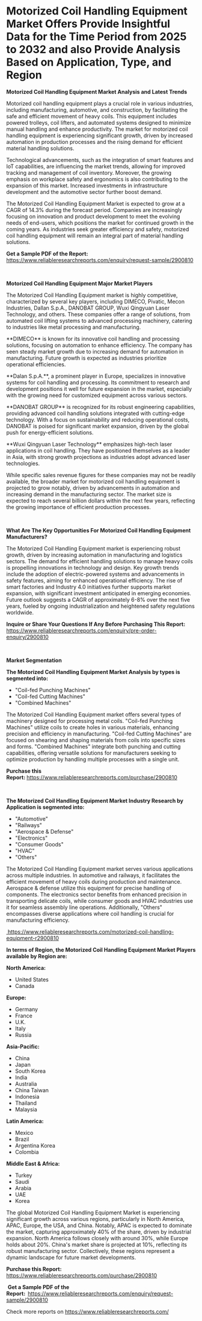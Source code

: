 <p><h1>Motorized Coil Handling Equipment Market Offers Provide Insightful Data for the Time Period from 2025 to 2032 and also Provide Analysis Based on Application, Type, and Region</h1></p><p><strong>Motorized Coil Handling Equipment Market Analysis and Latest Trends</strong></p>
<p><p>Motorized coil handling equipment plays a crucial role in various industries, including manufacturing, automotive, and construction, by facilitating the safe and efficient movement of heavy coils. This equipment includes powered trolleys, coil lifters, and automated systems designed to minimize manual handling and enhance productivity. The market for motorized coil handling equipment is experiencing significant growth, driven by increased automation in production processes and the rising demand for efficient material handling solutions.</p><p>Technological advancements, such as the integration of smart features and IoT capabilities, are influencing the market trends, allowing for improved tracking and management of coil inventory. Moreover, the growing emphasis on workplace safety and ergonomics is also contributing to the expansion of this market. Increased investments in infrastructure development and the automotive sector further boost demand.</p><p>The Motorized Coil Handling Equipment Market is expected to grow at a CAGR of 14.3% during the forecast period. Companies are increasingly focusing on innovation and product development to meet the evolving needs of end-users, which positions the market for continued growth in the coming years. As industries seek greater efficiency and safety, motorized coil handling equipment will remain an integral part of material handling solutions.</p></p>
<p><strong>Get a Sample PDF of the Report:&nbsp;</strong> <a href="https://www.reliableresearchreports.com/enquiry/request-sample/2900810?utm_campaign=2233&utm_medium=2&utm_source=Github&utm_content=ia&utm_term=16032025&utm_id=motorized-coil-handling-equipment">https://www.reliableresearchreports.com/enquiry/request-sample/2900810</a></p>
<p>&nbsp;</p>
<p><strong>Motorized Coil Handling Equipment Major Market Players</strong></p>
<p><p>The Motorized Coil Handling Equipment market is highly competitive, characterized by several key players, including DIMECO, Pivatic, Mecon Industries, Dallan S.p.A., DANOBAT GROUP, Wuxi Qingyuan Laser Technology, and others. These companies offer a range of solutions, from automated coil lifting systems to advanced processing machinery, catering to industries like metal processing and manufacturing.</p><p>**DIMECO** is known for its innovative coil handling and processing solutions, focusing on automation to enhance efficiency. The company has seen steady market growth due to increasing demand for automation in manufacturing. Future growth is expected as industries prioritize operational efficiencies.</p><p>**Dalan S.p.A.**, a prominent player in Europe, specializes in innovative systems for coil handling and processing. Its commitment to research and development positions it well for future expansion in the market, especially with the growing need for customized equipment across various sectors.</p><p>**DANOBAT GROUP** is recognized for its robust engineering capabilities, providing advanced coil handling solutions integrated with cutting-edge technology. With a focus on sustainability and reducing operational costs, DANOBAT is poised for significant market expansion, driven by the global push for energy-efficient solutions.</p><p>**Wuxi Qingyuan Laser Technology** emphasizes high-tech laser applications in coil handling. They have positioned themselves as a leader in Asia, with strong growth projections as industries adopt advanced laser technologies.</p><p>While specific sales revenue figures for these companies may not be readily available, the broader market for motorized coil handling equipment is projected to grow notably, driven by advancements in automation and increasing demand in the manufacturing sector. The market size is expected to reach several billion dollars within the next few years, reflecting the growing importance of efficient production processes.</p></p>
<p>&nbsp;</p>
<p><strong>What Are The Key Opportunities For Motorized Coil Handling Equipment Manufacturers?</strong></p>
<p><p>The Motorized Coil Handling Equipment market is experiencing robust growth, driven by increasing automation in manufacturing and logistics sectors. The demand for efficient handling solutions to manage heavy coils is propelling innovations in technology and design. Key growth trends include the adoption of electric-powered systems and advancements in safety features, aiming for enhanced operational efficiency. The rise of smart factories and Industry 4.0 initiatives further supports market expansion, with significant investment anticipated in emerging economies. Future outlook suggests a CAGR of approximately 6-8% over the next five years, fueled by ongoing industrialization and heightened safety regulations worldwide.</p></p>
<p><strong>Inquire or Share Your Questions If Any Before Purchasing This Report:</strong> <a href="https://www.reliableresearchreports.com/enquiry/pre-order-enquiry/2900810?utm_campaign=2233&utm_medium=2&utm_source=Github&utm_content=ia&utm_term=16032025&utm_id=motorized-coil-handling-equipment">https://www.reliableresearchreports.com/enquiry/pre-order-enquiry/2900810</a></p>
<p>&nbsp;</p>
<p><strong>Market Segmentation</strong></p>
<p><strong>The Motorized Coil Handling Equipment Market Analysis by types is segmented into:</strong></p>
<p><ul><li>"Coil-fed Punching Machines"</li><li>"Coil-fed Cutting Machines"</li><li>"Combined Machines"</li></ul></p>
<p><p>The Motorized Coil Handling Equipment market offers several types of machinery designed for processing metal coils. "Coil-fed Punching Machines" utilize coils to create holes in various materials, enhancing precision and efficiency in manufacturing. "Coil-fed Cutting Machines" are focused on shearing and shaping materials from coils into specific sizes and forms. "Combined Machines" integrate both punching and cutting capabilities, offering versatile solutions for manufacturers seeking to optimize production by handling multiple processes with a single unit.</p></p>
<p><strong>Purchase this Report:&nbsp;</strong><a href="https://www.reliableresearchreports.com/purchase/2900810?utm_campaign=2233&utm_medium=2&utm_source=Github&utm_content=ia&utm_term=16032025&utm_id=motorized-coil-handling-equipment">https://www.reliableresearchreports.com/purchase/2900810</a></p>
<p>&nbsp;</p>
<p><strong>The Motorized Coil Handling Equipment Market Industry Research by Application is segmented into:</strong></p>
<p><ul><li>"Automotive"</li><li>"Railways"</li><li>"Aerospace & Defense"</li><li>"Electronics"</li><li>"Consumer Goods"</li><li>"HVAC"</li><li>"Others"</li></ul></p>
<p><p>The Motorized Coil Handling Equipment market serves various applications across multiple industries. In automotive and railways, it facilitates the efficient movement of heavy coils during production and maintenance. Aerospace & defense utilize this equipment for precise handling of components. The electronics sector benefits from enhanced precision in transporting delicate coils, while consumer goods and HVAC industries use it for seamless assembly line operations. Additionally, "Others" encompasses diverse applications where coil handling is crucial for manufacturing efficiency.</p></p>
<p><a href="https://www.reliableresearchreports.com/motorized-coil-handling-equipment-r2900810?utm_campaign=2233&utm_medium=2&utm_source=Github&utm_content=ia&utm_term=16032025&utm_id=motorized-coil-handling-equipment">&nbsp;https://www.reliableresearchreports.com/motorized-coil-handling-equipment-r2900810</a></p>
<p><strong>In terms of Region, the Motorized Coil Handling Equipment Market Players available by Region are:</strong></p>
<p>
    <p> <strong> North America: </strong>
        <ul>
            <li>United States</li>
            <li>Canada</li>
        </ul>
        </p> 
    <p> <strong> Europe: </strong>
        <ul>
            <li>Germany</li>
            <li>France</li>
            <li>U.K.</li>
            <li>Italy</li>
            <li>Russia</li>
        </ul>
        </p> 
    <p> <strong> Asia-Pacific: </strong>
        <ul>
            <li>China</li>
            <li>Japan</li>
            <li>South Korea</li>
            <li>India</li>
            <li>Australia</li>
            <li>China Taiwan</li>
            <li>Indonesia</li>
            <li>Thailand</li>
            <li>Malaysia</li>
        </ul>
        </p> 
    <p> <strong> Latin America: </strong>
        <ul>
            <li>Mexico</li>
            <li>Brazil</li>
            <li>Argentina Korea</li>
            <li>Colombia</li>
        </ul>
        </p> 
    <p> <strong> Middle East & Africa: </strong>
        <ul>
            <li>Turkey</li>
            <li>Saudi</li>
            <li>Arabia</li>
            <li>UAE</li>
            <li>Korea</li>
        </ul>
    </p>
    </p>
<p><p>The global Motorized Coil Handling Equipment Market is experiencing significant growth across various regions, particularly in North America, APAC, Europe, the USA, and China. Notably, APAC is expected to dominate the market, capturing approximately 40% of the share, driven by industrial expansion. North America follows closely with around 30%, while Europe holds about 20%. China's market share is projected at 10%, reflecting its robust manufacturing sector. Collectively, these regions represent a dynamic landscape for future market developments.</p></p>
<p><strong>Purchase this Report: </strong><a href="https://www.reliableresearchreports.com/purchase/2900810?utm_campaign=2233&utm_medium=2&utm_source=Github&utm_content=ia&utm_term=16032025&utm_id=motorized-coil-handling-equipment">https://www.reliableresearchreports.com/purchase/2900810</a></p>
<p>&nbsp;<strong>Get a Sample PDF of the Report:&nbsp;&nbsp;</strong><a href="https://www.reliableresearchreports.com/enquiry/request-sample/2900810?utm_campaign=2233&utm_medium=2&utm_source=Github&utm_content=ia&utm_term=16032025&utm_id=motorized-coil-handling-equipment">https://www.reliableresearchreports.com/enquiry/request-sample/2900810</a></p>
<p><strong></strong></p>
<p>Check more reports on <a href="https://www.reliableresearchreports.com/?utm_campaign=2233&utm_medium=2&utm_source=Github&utm_content=ia&utm_term=16032025&utm_id=motorized-coil-handling-equipment">https://www.reliableresearchreports.com/</a></p>